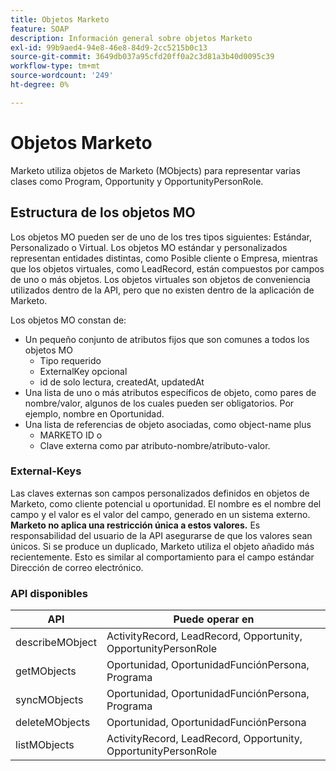 ```yaml
---
title: Objetos Marketo
feature: SOAP
description: Información general sobre objetos Marketo
exl-id: 99b9aed4-94e8-46e8-84d9-2cc5215b0c13
source-git-commit: 3649db037a95cfd20ff0a2c3d81a3b40d0095c39
workflow-type: tm+mt
source-wordcount: '249'
ht-degree: 0%

---
```


# Objetos Marketo

Marketo utiliza objetos de Marketo (MObjects) para representar varias clases como Program, Opportunity y OpportunityPersonRole.

## Estructura de los objetos MO

Los objetos MO pueden ser de uno de los tres tipos siguientes: Estándar, Personalizado o Virtual. Los objetos MO estándar y personalizados representan entidades distintas, como Posible cliente o Empresa, mientras que los objetos virtuales, como LeadRecord, están compuestos por campos de uno o más objetos. Los objetos virtuales son objetos de conveniencia utilizados dentro de la API, pero que no existen dentro de la aplicación de Marketo.

Los objetos MO constan de:

- Un pequeño conjunto de atributos fijos que son comunes a todos los objetos MO
   - Tipo requerido
   - ExternalKey opcional
   - id de solo lectura, createdAt, updatedAt
- Una lista de uno o más atributos específicos de objeto, como pares de nombre/valor, algunos de los cuales pueden ser obligatorios. Por ejemplo, nombre en Oportunidad.
- Una lista de referencias de objeto asociadas, como object-name plus
   - MARKETO ID o
   - Clave externa como par atributo-nombre/atributo-valor.

### External-Keys

Las claves externas son campos personalizados definidos en objetos de Marketo, como cliente potencial u oportunidad. El nombre es el nombre del campo y el valor es el valor del campo, generado en un sistema externo. **Marketo no aplica una restricción única a estos valores.** Es responsabilidad del usuario de la API asegurarse de que los valores sean únicos. Si se produce un duplicado, Marketo utiliza el objeto añadido más recientemente. Esto es similar al comportamiento para el campo estándar Dirección de correo electrónico.

### API disponibles

| API | Puede operar en |
|---|---|
| describeMObject | ActivityRecord, LeadRecord, Opportunity, OpportunityPersonRole |
| getMObjects | Oportunidad, OportunidadFunciónPersona, Programa |
| syncMObjects | Oportunidad, OportunidadFunciónPersona, Programa |
| deleteMObjects | Oportunidad, OportunidadFunciónPersona |
| listMObjects | ActivityRecord, LeadRecord, Opportunity, OpportunityPersonRole |
